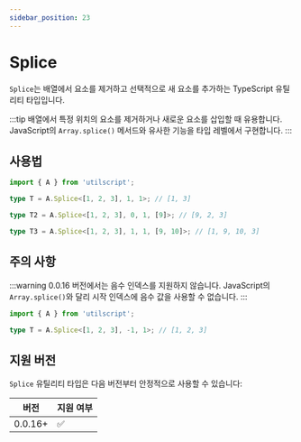 ```yaml
---
sidebar_position: 23
---
```


# Splice

`Splice`는 배열에서 요소를 제거하고 선택적으로 새 요소를 추가하는 TypeScript 유틸리티 타입입니다.

:::tip
배열에서 특정 위치의 요소를 제거하거나 새로운 요소를 삽입할 때 유용합니다. JavaScript의 `Array.splice()` 메서드와 유사한 기능을 타입 레벨에서 구현합니다.
:::

## 사용법

```ts
import { A } from 'utilscript';

type T = A.Splice<[1, 2, 3], 1, 1>; // [1, 3]

type T2 = A.Splice<[1, 2, 3], 0, 1, [9]>; // [9, 2, 3]

type T3 = A.Splice<[1, 2, 3], 1, 1, [9, 10]>; // [1, 9, 10, 3]
```

## 주의 사항

:::warning
0.0.16 버전에서는 음수 인덱스를 지원하지 않습니다. JavaScript의 `Array.splice()`와 달리 시작 인덱스에 음수 값을 사용할 수 없습니다.
:::

```ts
import { A } from 'utilscript';

type T = A.Splice<[1, 2, 3], -1, 1>; // [1, 2, 3]
```

## 지원 버전

`Splice` 유틸리티 타입은 다음 버전부터 안정적으로 사용할 수 있습니다:

| 버전    | 지원 여부 |
| ------- | --------- |
| 0.0.16+ | ✅        |
